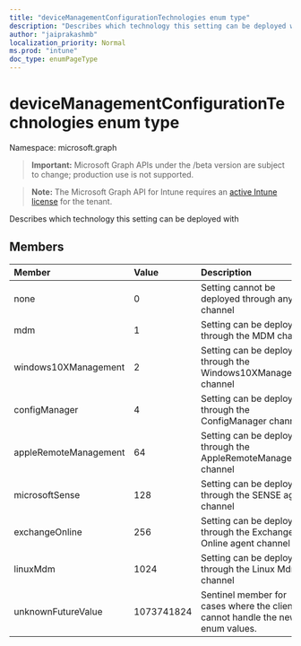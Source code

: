 ```yaml
---
title: "deviceManagementConfigurationTechnologies enum type"
description: "Describes which technology this setting can be deployed with"
author: "jaiprakashmb"
localization_priority: Normal
ms.prod: "intune"
doc_type: enumPageType
---
```


# deviceManagementConfigurationTechnologies enum type

Namespace: microsoft.graph

> **Important:** Microsoft Graph APIs under the /beta version are subject to change; production use is not supported.

> **Note:** The Microsoft Graph API for Intune requires an [active Intune license](https://go.microsoft.com/fwlink/?linkid=839381) for the tenant.

Describes which technology this setting can be deployed with

## Members
|Member|Value|Description|
|:---|:---|:---|
|none|0|Setting cannot be deployed through any channel|
|mdm|1|Setting can be deployed through the MDM channel|
|windows10XManagement|2|Setting can be deployed through the Windows10XManagement channel|
|configManager|4|Setting can be deployed through the ConfigManager channel|
|appleRemoteManagement|64|Setting can be deployed through the AppleRemoteManagement channel|
|microsoftSense|128|Setting can be deployed through the SENSE agent channel|
|exchangeOnline|256|Setting can be deployed through the Exchange Online agent channel|
|linuxMdm|1024|Setting can be deployed through the Linux Mdm channel|
|unknownFutureValue|1073741824|Sentinel member for cases where the client cannot handle the new enum values.|






